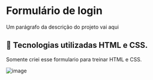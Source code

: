 # Formulário de login

Um parágrafo da descrição do projeto vai aqui

## 🚀 Tecnologias utilizadas HTML e CSS.

Somente criei esse formulario para treinar HTML e CSS.

![image](https://github.com/devfelipebrito/formulariologin/assets/87385221/dfd3c860-5274-4382-8c15-c708b0dbb9e7)

